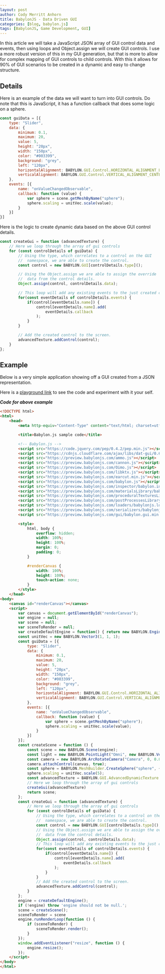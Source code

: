 ```yaml
---
layout: post
author: Cody Merritt Anhorn
title: BabylonJS - Data Driven GUI
categories: [blog, babylon.js]
tags: [BabylonJS, Game Development, GUI]
---
```


In this article we will take a JavaScript JSON array of GUI control data and events, then using loops and Object.assign we will create GUI controls. I use a more robust version of this in my GUI generation, but that is more to allow for complex mapping of GUI controls to child controls. With this it allows for 90% of GUI scenarios to be created in a dynamic and easy to change structure.

## Details

Here is an example of the data we will want to turn into GUI controls. Do note that this is JavaScript, it has a function callback that does some logic on a sphere.

~~~ javascript
const guiData = [{
    type: "Slider",
    data: {
        minimum: 0.1,
        maximum: 20,
        value: 5,
        height: "20px",
        width: "150px",
        color: "#003399",
        background: "grey",
        left: "120px",
        horizontalAlignment: BABYLON.GUI.Control.HORIZONTAL_ALIGNMENT_LEFT,
        verticalAlignment: BABYLON.GUI.Control.VERTICAL_ALIGNMENT_CENTER,
    },
    events: [{
        name: "onValueChangedObservable",
        callback: function (value) {
            var sphere = scene.getMeshByName("sphere");
            sphere.scaling = unitVec.scale(value);
        }
    }]
}]
~~~

Here is the logic to create dynamic data based on the above GUI control details.

~~~ javascript
const createGui = function (advancedTexture) {
    // Here we loop through the array of gui controls
    for (const controlDetails of guiData) {
        // Using the type, which correlates to a control on the GUI
        //  namespace, we are able to create the control.
        const control = new BABYLON.GUI[controlDetails.type]();

        // Using the Object.assign we are able to assign the override
        //  data from the control details.
        Object.assign(control, controlDetails.data);

        // This loop will add any existing events to the just created control.
        for(const eventDetails of controlDetails.events) {
            if(control[eventDetails.name]) {
                control[eventDetails.name].add(
                    eventDetails.callback
                );
            }
        }

        // Add the created control to the screen.
        advancedTexture.addControl(control);
    }
};
~~~


## Example

Below is a very simple application showing off a GUI created from a JSON representation.

Here is a <a href="https://www.babylonjs-playground.com/#56CZSZ" target="_blank">playground link</a> to see the code and experiment with it your self.

<script src="https://code.jquery.com/pep/0.4.2/pep.min.js"></script>
<script src="https://cdnjs.cloudflare.com/ajax/libs/dat-gui/0.6.2/dat.gui.min.js"></script>
<script src="https://preview.babylonjs.com/ammo.js"></script>
<script src="https://preview.babylonjs.com/cannon.js"></script>
<script src="https://preview.babylonjs.com/Oimo.js"></script>
<script src="https://preview.babylonjs.com/libktx.js"></script>
<script src="https://preview.babylonjs.com/earcut.min.js"></script>
<script src="https://preview.babylonjs.com/babylon.js"></script>
<script src="https://preview.babylonjs.com/inspector/babylon.inspector.bundle.js"></script>
<script src="https://preview.babylonjs.com/materialsLibrary/babylonjs.materials.min.js"></script>
<script src="https://preview.babylonjs.com/proceduralTexturesLibrary/babylonjs.proceduralTextures.min.js"></script>
<script src="https://preview.babylonjs.com/postProcessesLibrary/babylonjs.postProcess.min.js"></script>
<script src="https://preview.babylonjs.com/loaders/babylonjs.loaders.js"></script>
<script src="https://preview.babylonjs.com/serializers/babylonjs.serializers.min.js"></script>
<script src="https://preview.babylonjs.com/gui/babylon.gui.min.js"></script>
<style>
    html, body {
        width: 100%;
        height: 100%;
        margin: 0;
        padding: 0;
    }
    #renderCanvas {
        width: 100%;
        height: 100%;
        touch-action: none;
    }
</style>
<canvas id="renderCanvas"></canvas>
<script>
    var canvas = document.getElementById("renderCanvas");
    var engine = null;
    var scene = null;
    var sceneToRender = null;
    var createDefaultEngine = function() { return new BABYLON.Engine(canvas, true, { preserveDrawingBuffer: true, stencil: true }); };
    const unitVec = new BABYLON.Vector3(1, 1, 1);
    const guiData = [{
        type: "Slider",
        data: {
            minimum: 0.1,
            maximum: 20,
            value: 5,
            height: "20px",
            width: "150px",
            color: "#003399",
            background: "grey",
            left: "120px",
            horizontalAlignment: BABYLON.GUI.Control.HORIZONTAL_ALIGNMENT_LEFT,
            verticalAlignment: BABYLON.GUI.Control.VERTICAL_ALIGNMENT_CENTER,
        },
        events: [{
            name: "onValueChangedObservable",
            callback: function (value) {
                var sphere = scene.getMeshByName("sphere");
                sphere.scaling = unitVec.scale(value);
            }
        }]
    }];
    const createScene = function () {
        const scene = new BABYLON.Scene(engine);
        const light = new BABYLON.PointLight("Omni", new BABYLON.Vector3(0, 100, 100), scene);
        const camera = new BABYLON.ArcRotateCamera("Camera", 0, 0.8, 100, new BABYLON.Vector3.Zero(), scene);
        camera.attachControl(canvas, true);
        const sphere = BABYLON.MeshBuilder.CreateSphere("sphere", {}, scene);
        sphere.scaling = unitVec.scale(5);
        const advancedTexture = BABYLON.GUI.AdvancedDynamicTexture.CreateFullscreenUI("UI", true, scene);
        // Here we loop through the array of gui controls
        createGui(advancedTexture)
        return scene;
    };
    const createGui = function (advancedTexture) {
        // Here we loop through the array of gui controls
        for (const controlDetails of guiData) {
            // Using the type, which correlates to a control on the GUI
            //  namespace, we are able to create the control.
            const control = new BABYLON.GUI[controlDetails.type]();
            // Using the Object.assign we are able to assign the override
            //  data from the control details.
            Object.assign(control, controlDetails.data);
            // This loop will add any existing events to the just created control.
            for(const eventDetails of controlDetails.events) {
                if(control[eventDetails.name]) {
                    control[eventDetails.name].add(
                        eventDetails.callback
                    );
                }
            }
            // Add the created control to the screen.
            advancedTexture.addControl(control);
        }
    };
    engine = createDefaultEngine();
    if (!engine) throw 'engine should not be null.';
    scene = createScene();
    sceneToRender = scene
    engine.runRenderLoop(function () {
        if (sceneToRender) {
            sceneToRender.render();
        }
    });
    window.addEventListener("resize", function () {
        engine.resize();
    });
</script>

***Code for above example***
~~~ html
<!DOCTYPE html>
<html>
    <head>
        <meta http-equiv="Content-Type" content="text/html; charset=utf-8" />

        <title>Babylon.js sample code</title>

        <!-- Babylon.js -->
        <script src="https://code.jquery.com/pep/0.4.2/pep.min.js"></script>
        <script src="https://cdnjs.cloudflare.com/ajax/libs/dat-gui/0.6.2/dat.gui.min.js"></script>
        <script src="https://preview.babylonjs.com/ammo.js"></script>
        <script src="https://preview.babylonjs.com/cannon.js"></script>
        <script src="https://preview.babylonjs.com/Oimo.js"></script>
        <script src="https://preview.babylonjs.com/libktx.js"></script>
        <script src="https://preview.babylonjs.com/earcut.min.js"></script>
        <script src="https://preview.babylonjs.com/babylon.js"></script>
        <script src="https://preview.babylonjs.com/inspector/babylon.inspector.bundle.js"></script>
        <script src="https://preview.babylonjs.com/materialsLibrary/babylonjs.materials.min.js"></script>
        <script src="https://preview.babylonjs.com/proceduralTexturesLibrary/babylonjs.proceduralTextures.min.js"></script>
        <script src="https://preview.babylonjs.com/postProcessesLibrary/babylonjs.postProcess.min.js"></script>
        <script src="https://preview.babylonjs.com/loaders/babylonjs.loaders.js"></script>
        <script src="https://preview.babylonjs.com/serializers/babylonjs.serializers.min.js"></script>
        <script src="https://preview.babylonjs.com/gui/babylon.gui.min.js"></script>

        <style>
            html, body {
                overflow: hidden;
                width: 100%;
                height: 100%;
                margin: 0;
                padding: 0;
            }

            #renderCanvas {
                width: 100%;
                height: 100%;
                touch-action: none;
            }
        </style>
    </head>
<body>
    <canvas id="renderCanvas"></canvas>
    <script>
        var canvas = document.getElementById("renderCanvas");
        var engine = null;
        var scene = null;
        var sceneToRender = null;
        var createDefaultEngine = function() { return new BABYLON.Engine(canvas, true, { preserveDrawingBuffer: true, stencil: true }); };
        const unitVec = new BABYLON.Vector3(1, 1, 1);
        const guiData = [{
            type: "Slider",
            data: {
                minimum: 0.1,
                maximum: 20,
                value: 5,
                height: "20px",
                width: "150px",
                color: "#003399",
                background: "grey",
                left: "120px",
                horizontalAlignment: BABYLON.GUI.Control.HORIZONTAL_ALIGNMENT_LEFT,
                verticalAlignment: BABYLON.GUI.Control.VERTICAL_ALIGNMENT_CENTER,
            },
            events: [{
                name: "onValueChangedObservable",
                callback: function (value) {
                    var sphere = scene.getMeshByName("sphere");
                    sphere.scaling = unitVec.scale(value);
                }
            }]
        }];
        const createScene = function () {
            const scene = new BABYLON.Scene(engine);
            const light = new BABYLON.PointLight("Omni", new BABYLON.Vector3(0, 100, 100), scene);
            const camera = new BABYLON.ArcRotateCamera("Camera", 0, 0.8, 100, new BABYLON.Vector3.Zero(), scene);
            camera.attachControl(canvas, true);
            const sphere = BABYLON.MeshBuilder.CreateSphere("sphere", {}, scene);
            sphere.scaling = unitVec.scale(5);
            const advancedTexture = BABYLON.GUI.AdvancedDynamicTexture.CreateFullscreenUI("UI", true, scene);
            // Here we loop through the array of gui controls
            createGui(advancedTexture)
            return scene;
        };
        const createGui = function (advancedTexture) {
            // Here we loop through the array of gui controls
            for (const controlDetails of guiData) {
                // Using the type, which correlates to a control on the GUI
                //  namespace, we are able to create the control.
                const control = new BABYLON.GUI[controlDetails.type]();
                // Using the Object.assign we are able to assign the override
                //  data from the control details.
                Object.assign(control, controlDetails.data);
                // This loop will add any existing events to the just created control.
                for(const eventDetails of controlDetails.events) {
                    if(control[eventDetails.name]) {
                        control[eventDetails.name].add(
                            eventDetails.callback
                        );
                    }
                }
                // Add the created control to the screen.
                advancedTexture.addControl(control);
            }
        };
        engine = createDefaultEngine();
        if (!engine) throw 'engine should not be null.';
        scene = createScene();
        sceneToRender = scene
        engine.runRenderLoop(function () {
            if (sceneToRender) {
                sceneToRender.render();
            }
        });
        window.addEventListener("resize", function () {
            engine.resize();
        });
    </script>
</body>
</html>
~~~
